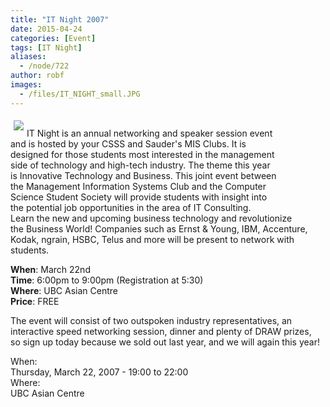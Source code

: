 ```yaml
---
title: "IT Night 2007"
date: 2015-04-24
categories: [Event]
tags: [IT Night]
aliases:
  - /node/722
author: robf
images:
  - /files/IT_NIGHT_small.JPG
---
```


<div class="field field-name-body field-type-text-with-summary field-label-hidden"><div class="field-items"><div class="field-item even"><p><a href="/files/IT_NIGHT.JPG" target="_blank"><img src="/files/IT_NIGHT_small.JPG" align="left" vspace="5" hspace="5"></a><br>
IT Night is an annual networking and speaker session event<br>
and is hosted by your CSSS and Sauder&apos;s MIS Clubs. It is<br>
designed for those students most interested in the management<br>
side of technology and high-tech industry. The theme this year<br>
is Innovative Technology and Business. This joint event between<br>
the Management Information Systems Club and the Computer<br>
Science Student Society will provide students with insight into<br>
the potential job opportunities in the area of IT Consulting.<br>
Learn the new and upcoming business technology and revolutionize<br>
the Business World! Companies such as Ernst &amp; Young, IBM, Accenture,<br>
Kodak, ngrain, HSBC, Telus and more will be present to network with<br>
students.</p>
<p><b>When</b>: March 22nd<br>
<b>Time</b>: 6:00pm to 9:00pm (Registration at 5:30)<br>
<b>Where</b>: UBC Asian Centre<br>
<b>Price</b>: FREE </p>
<!--break--><p>The event will consist of two outspoken industry representatives, an<br>
interactive speed networking session, dinner and plenty of DRAW prizes,<br>
so sign up today because we sold out last year, and we will again this year!</p>
</div></div></div><div class="field field-name-field-dates field-type-datetime field-label-above"><div class="field-label">When:&#xA0;</div><div class="field-items"><div class="field-item even"><span class="date-display-single">Thursday, March 22, 2007 - <span class="date-display-range"><span class="date-display-start">19:00</span> to <span class="date-display-end">22:00</span></span></span></div></div></div><div class="field field-name-field-location field-type-text field-label-above"><div class="field-label">Where:&#xA0;</div><div class="field-items"><div class="field-item even">UBC Asian Centre</div></div></div>    <footer>
          </footer>
